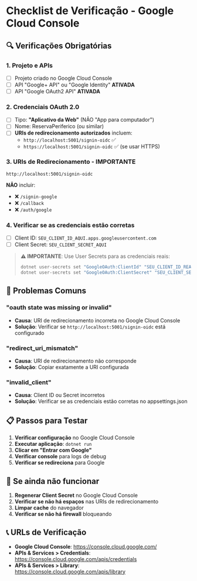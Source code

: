 # Checklist de Verificação - Google Cloud Console

## 🔍 Verificações Obrigatórias

### 1. **Projeto e APIs**
- [ ] Projeto criado no Google Cloud Console
- [ ] API "Google+ API" ou "Google Identity" **ATIVADA**
- [ ] API "Google OAuth2 API" **ATIVADA**

### 2. **Credenciais OAuth 2.0**
- [ ] Tipo: **"Aplicativo da Web"** (NÃO "App para computador")
- [ ] Nome: ReservaPeriferico (ou similar)
- [ ] **URIs de redirecionamento autorizados** incluem:
  - `http://localhost:5001/signin-oidc` ✅
  - `https://localhost:5001/signin-oidc` ✅ (se usar HTTPS)

### 3. **URIs de Redirecionamento - IMPORTANTE**
```
http://localhost:5001/signin-oidc
```
**NÃO** incluir:
- ❌ `/signin-google`
- ❌ `/callback`
- ❌ `/auth/google`

### 4. **Verificar se as credenciais estão corretas**
- [ ] Client ID: `SEU_CLIENT_ID_AQUI.apps.googleusercontent.com`
- [ ] Client Secret: `SEU_CLIENT_SECRET_AQUI`

> **⚠️ IMPORTANTE**: Use User Secrets para as credenciais reais:
> ```bash
> dotnet user-secrets set "GoogleOAuth:ClientId" "SEU_CLIENT_ID_REAL"
> dotnet user-secrets set "GoogleOAuth:ClientSecret" "SEU_CLIENT_SECRET_REAL"
> ```

## 🚨 Problemas Comuns

### **"oauth state was missing or invalid"**
- **Causa**: URI de redirecionamento incorreta no Google Cloud Console
- **Solução**: Verificar se `http://localhost:5001/signin-oidc` está configurado

### **"redirect_uri_mismatch"**
- **Causa**: URI de redirecionamento não corresponde
- **Solução**: Copiar exatamente a URI configurada

### **"invalid_client"**
- **Causa**: Client ID ou Secret incorretos
- **Solução**: Verificar se as credenciais estão corretas no appsettings.json

## 📋 Passos para Testar

1. **Verificar configuração** no Google Cloud Console
2. **Executar aplicação**: `dotnet run`
3. **Clicar em "Entrar com Google"**
4. **Verificar console** para logs de debug
5. **Verificar se redireciona** para Google

## 🔧 Se ainda não funcionar

1. **Regenerar Client Secret** no Google Cloud Console
2. **Verificar se não há espaços** nas URIs de redirecionamento
3. **Limpar cache** do navegador
4. **Verificar se não há firewall** bloqueando

## 📞 URLs de Verificação

- **Google Cloud Console**: https://console.cloud.google.com/
- **APIs & Services > Credentials**: https://console.cloud.google.com/apis/credentials
- **APIs & Services > Library**: https://console.cloud.google.com/apis/library 